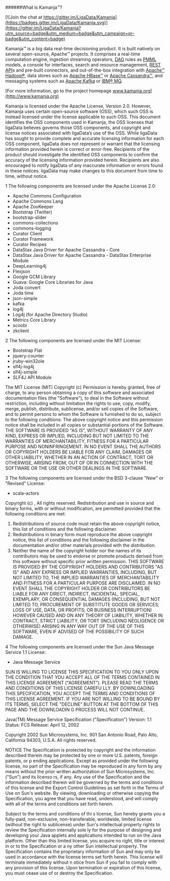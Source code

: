 ######What is Kamanja&#8482;?

[![Join the chat at https://gitter.im/LigaData/Kamanja](https://badges.gitter.im/LigaData/Kamanja.svg)](https://gitter.im/LigaData/Kamanja?utm_source=badge&utm_medium=badge&utm_campaign=pr-badge&utm_content=badge)

Kamanja&#8482; is a big data real-time decisioning product. It is built natively on several open-source, Apache&#8482; projects. It comprises a real-time computation engine, ingestion streaming operators, [DAG](https://github.com/ligaDATA/Kamanja/wiki/Glossary#d) rules as [PMML](http://www.ibm.com/developerworks/library/ba-ind-PMML1/) models, a console for interfaces, search and resource management, [REST](http://rest.elkstein.org/2008/02/what-is-rest.html) [API](https://github.com/ligaDATA/Kamanja/wiki/Glossary#a)s and pre-built connectors, and out-of-the-box integration with [Apache&#8482; Hadoop&#174;](https://hadoop.apache.org/), data stores such as [Apache HBase&#8482;](http://hbase.apache.org/) or [Apache Cassandra&#8482;](http://cassandra.apache.org/), and messaging systems such as [Apache Kafka](http://kafka.apache.org/) or [IBM&#174; MQ](http://www-03.ibm.com/software/products/en/ibm-mq).

[For more information, go to the project homepage www.kamanja.org](http://www.kamanja.org)

Kamanja is licensed under the Apache License, Version 2.0.  However, Kamanja uses certain open-source software (OSS), which such OSS is instead licensed under the license applicable to such OSS.  This document identifies the OSS components used in Kamanja, the OSS licenses that ligaData  believes governs those OSS components, and copyright and license notices associated with ligaData’s use of the OSS. While ligaData has sought to provide complete and accurate licensing information for each OSS component, ligaData  does not represent or warrant that the licensing information provided herein is correct or error-free. Recipients of the product should investigate the identified OSS components to confirm the accuracy of the licensing information provided herein. Recipients are also encouraged to notify ligaData of any inaccurate information or errors found in these notices. ligaData may make changes to this document from time to time, without notice.

1 The following components are licensed under the Apache License 2.0:

<ul>
<li>Apache Commons Configuration</li>
<li>Apache Commons Lang</li>
<li>Apache ZooKeeper</li>
<li>Bootstrap (Twitter)</li>
<li>bootstrap-slider</li>
<li>commons-collections</li>
<li>commons-logging</li>
<li>Curator Client</li>
<li>Curator Framework</li>
<li>Curator Recipes</li>
<li>DataStax Java Driver for Apache Cassandra - Core</li>
<li>DataStax Java Driver for Apache Cassandra - DataStax Enterprise Module</li>
<li>DeepLearning4j</li>
<li>Flexjson</li>
<li>Google GCM Library</li>
<li>Guava: Google Core Libraries for Java</li>
<li>Joda convert</li>
<li>Joda time</li>
<li>json-simple</li>
<li>kafka</li>
<li>log4j</li>
<li>Log4j (for Apache Directory Studio)</li>
<li>Metrics Core Library</li>
<li>scoobi</li>
<li>zkclient</li>
</ul>


2 The following components are licensed under the MIT License:

<ul>
<li>Bootstrap Flat</li>
<li>jquery-counter</li>
<li>jruby-win32ole</li>
<li>slf4j-log4j</li>
<li>slf4j-simple</li>
<li>SLF4J API Module</li>
</ul>

The MIT License (MIT)
Copyright (c) <year> <copyright holders>
Permission is hereby granted, free of charge, to any person obtaining a copy
of this software and associated documentation files (the "Software"), to deal
in the Software without restriction, including without limitation the rights
to use, copy, modify, merge, publish, distribute, sublicense, and/or sell
copies of the Software, and to permit persons to whom the Software is
furnished to do so, subject to the following conditions:
The above copyright notice and this permission notice shall be included in
all copies or substantial portions of the Software.
THE SOFTWARE IS PROVIDED "AS IS", WITHOUT WARRANTY OF ANY KIND, EXPRESS OR
IMPLIED, INCLUDING BUT NOT LIMITED TO THE WARRANTIES OF MERCHANTABILITY,
FITNESS FOR A PARTICULAR PURPOSE AND NONINFRINGEMENT. IN NO EVENT SHALL THE
AUTHORS OR COPYRIGHT HOLDERS BE LIABLE FOR ANY CLAIM, DAMAGES OR OTHER
LIABILITY, WHETHER IN AN ACTION OF CONTRACT, TORT OR OTHERWISE, ARISING FROM,
OUT OF OR IN CONNECTION WITH THE SOFTWARE OR THE USE OR OTHER DEALINGS IN
THE SOFTWARE.



3 The following components are licensed under the BSD 3-clause "New" or "Revised" License:

<ul>
<liPostgreSQL JDBC Driver</li>
<li>scala-actors</li>
</ul>

Copyright (c) <YEAR>, <OWNER>
All rights reserved.
Redistribution and use in source and binary forms, with or without modification, are permitted provided that the following conditions are met:
1. Redistributions of source code must retain the above copyright notice, this list of conditions and the following disclaimer.
2. Redistributions in binary form must reproduce the above copyright notice, this list of conditions and the following disclaimer in the documentation and/or other materials provided with the distribution.
3. Neither the name of the copyright holder nor the names of its contributors may be used to endorse or promote products derived from this software without specific prior written permission.
THIS SOFTWARE IS PROVIDED BY THE COPYRIGHT HOLDERS AND CONTRIBUTORS "AS IS" AND ANY EXPRESS OR IMPLIED WARRANTIES, INCLUDING, BUT NOT LIMITED TO, THE IMPLIED WARRANTIES OF MERCHANTABILITY AND FITNESS FOR A PARTICULAR PURPOSE ARE DISCLAIMED. IN NO EVENT SHALL THE COPYRIGHT HOLDER OR CONTRIBUTORS BE LIABLE FOR ANY DIRECT, INDIRECT, INCIDENTAL, SPECIAL, EXEMPLARY, OR CONSEQUENTIAL DAMAGES (INCLUDING, BUT NOT LIMITED TO, PROCUREMENT OF SUBSTITUTE GOODS OR SERVICES; LOSS OF USE, DATA, OR PROFITS; OR BUSINESS INTERRUPTION) HOWEVER CAUSED AND ON ANY THEORY OF LIABILITY, WHETHER IN CONTRACT, STRICT LIABILITY, OR TORT (INCLUDING NEGLIGENCE OR OTHERWISE) ARISING IN ANY WAY OUT OF THE USE OF THIS SOFTWARE, EVEN IF ADVISED OF THE POSSIBILITY OF SUCH DAMAGE.


4 The following components are licensed under the Sun Java Message Service 1.1 License:
 
<ul>
<li>Java Message Service</li>
</ul>

SUN IS WILLING TO LICENSE THIS SPECIFICATION TO
YOU ONLY UPON THE CONDITION THAT YOU ACCEPT ALL OF
THE TERMS CONTAINED IN THIS LICENSE AGREEMENT
("AGREEMENT"). PLEASE READ THE TERMS AND
CONDITIONS OF THIS LICENSE CAREFU LLY. BY
DOWNLOADING THIS SPECIFICATION, YOU ACCEPT THE
TERMS AND CONDITIONS OF THIS LICENSE AGREEMENT. IF
YOU ARE NOT WILLING TO BE BOUND BY ITS TERMS,
SELECT THE "DECLINE" BUTTON AT THE BOTTOM OF THIS
PAGE AND THE DOWNLOADIN G PROCESS WILL NOT
CONTINUE.

Java(TM) Message Service Specification
("Specification")
Version: 1.1
Status: FCS
Release: April 12, 2002

Copyright 2002 Sun Microsystems, Inc.
901 San Antonio Road, Palo Alto, California 94303,
U.S.A.
All rights reserved.

NOTICE
The Specification is protected by copyright and
the information described therein may be protected
by one or more U.S. patents, foreign patents, or
p ending applications. Except as provided under
the following license, no part of the
Specification may be reproduced in any form by any
means without the prior written authorization of
Sun Microsystems, Inc. ("Sun") and its licenso rs,
if any. Any use of the Specification and the
information described therein will be governed by
the terms and conditions of this license and the
Export Control Guidelines as set forth in the
Terms of Use on Sun's website. By viewing,
downloading or otherwise copying the
Specification, you agree that you have read,
understood, and will comply with all of the terms
and conditions set forth herein.

Subject to the terms and conditions of thi s
license, Sun hereby grants you a fully-paid,
non-exclusive, non-transferable, worldwide,
limited license (without the right to sublicense)
under Sun's intellectual property rights to review
the Specification internally sole ly for the
purpose of designing and developing your Java
applets and applications intended to run on the
Java platform. Other than this limited license,
you acquire no right, title or interest in or to
the Specification or a ny other Sun intellectual
property. The Specification contains the
proprietary information of Sun and may only be
used in accordance with the license terms set
forth herein. This license will terminate
immediately without n otice from Sun if you fail to
comply with any provision of this license. Upon
termination or expiration of this license, you
must cease use of or destroy the Specification.


